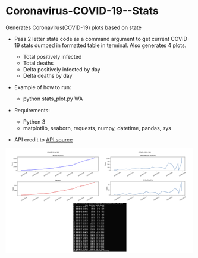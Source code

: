# Coronavirus-COVID-19--Stats

Generates Coronavirus(COVID-19) plots based on state

- Pass 2 letter state code as a command argument to get current COVID-19 stats dumped in formatted table in terminal. Also generates 4 plots.
	- Total positively infected
	- Total deaths
	- Delta positively infected by day
	- Delta deaths by day

- Example of how to run:
	- python stats_plot.py WA

- Requirements:
	- Python 3
	- matplotlib, seaborn, requests, numpy, datetime, pandas, sys

- API credit to [API source](https://coronavirusapi.com/)

![example for WA state](/images/combo.png)
